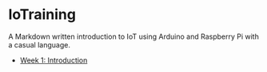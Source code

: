 # IoTraining
A Markdown written introduction to IoT using Arduino and Raspberry Pi with a casual language.

- [Week 1: Introduction](https://github.com/Mikaral/IoTraining/tree/main/Week%201)
